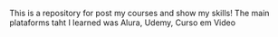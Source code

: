 This is a repository for post my courses and show my skills! The main plataforms taht I learned was Alura, Udemy, Curso em Video 
